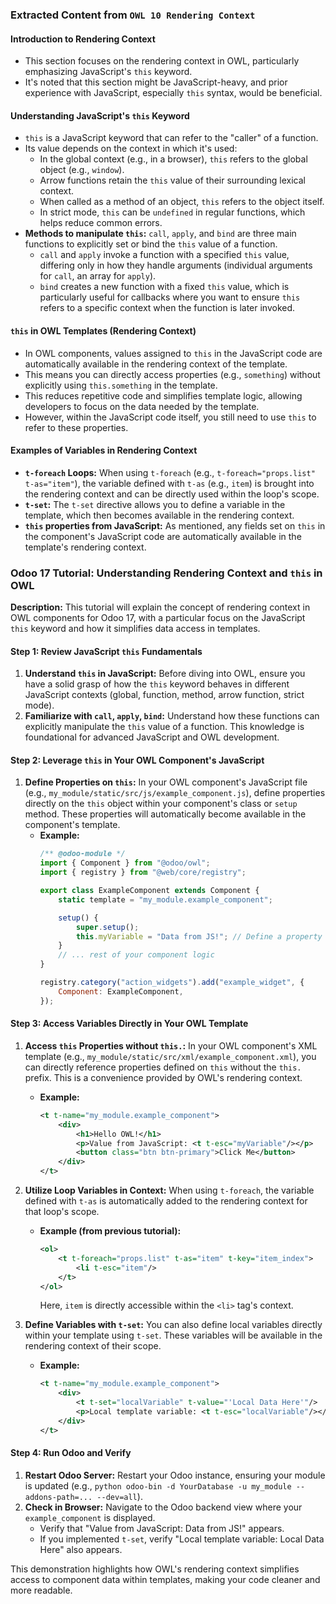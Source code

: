 ### Extracted Content from `OWL 10 Rendering Context`

#### Introduction to Rendering Context
* This section focuses on the rendering context in OWL, particularly emphasizing JavaScript's `this` keyword. 
* It's noted that this section might be JavaScript-heavy, and prior experience with JavaScript, especially `this` syntax, would be beneficial. 

#### Understanding JavaScript's `this` Keyword
* `this` is a JavaScript keyword that can refer to the "caller" of a function. 
* Its value depends on the context in which it's used:
    * In the global context (e.g., in a browser), `this` refers to the global object (e.g., `window`). 
    * Arrow functions retain the `this` value of their surrounding lexical context. 
    * When called as a method of an object, `this` refers to the object itself. 
    * In strict mode, `this` can be `undefined` in regular functions, which helps reduce common errors. 
* **Methods to manipulate `this`:** `call`, `apply`, and `bind` are three main functions to explicitly set or bind the `this` value of a function. 
    * `call` and `apply` invoke a function with a specified `this` value, differing only in how they handle arguments (individual arguments for `call`, an array for `apply`). 
    * `bind` creates a new function with a fixed `this` value, which is particularly useful for callbacks where you want to ensure `this` refers to a specific context when the function is later invoked. 

#### `this` in OWL Templates (Rendering Context)
* In OWL components, values assigned to `this` in the JavaScript code are automatically available in the rendering context of the template. 
* This means you can directly access properties (e.g., `something`) without explicitly using `this.something` in the template. 
* This reduces repetitive code and simplifies template logic, allowing developers to focus on the data needed by the template. 
* However, within the JavaScript code itself, you still need to use `this` to refer to these properties. 

#### Examples of Variables in Rendering Context
* **`t-foreach` Loops:** When using `t-foreach` (e.g., `t-foreach="props.list" t-as="item"`), the variable defined with `t-as` (e.g., `item`) is brought into the rendering context and can be directly used within the loop's scope. 
* **`t-set`:** The `t-set` directive allows you to define a variable in the template, which then becomes available in the rendering context. 
* **`this` properties from JavaScript:** As mentioned, any fields set on `this` in the component's JavaScript code are automatically available in the template's rendering context. 

### Odoo 17 Tutorial: Understanding Rendering Context and `this` in OWL

**Description:** This tutorial will explain the concept of rendering context in OWL components for Odoo 17, with a particular focus on the JavaScript `this` keyword and how it simplifies data access in templates.

#### Step 1: Review JavaScript `this` Fundamentals

1.  **Understand `this` in JavaScript:** Before diving into OWL, ensure you have a solid grasp of how the `this` keyword behaves in different JavaScript contexts (global, function, method, arrow function, strict mode).
2.  **Familiarize with `call`, `apply`, `bind`:** Understand how these functions can explicitly manipulate the `this` value of a function. This knowledge is foundational for advanced JavaScript and OWL development.

#### Step 2: Leverage `this` in Your OWL Component's JavaScript

1.  **Define Properties on `this`:** In your OWL component's JavaScript file (e.g., `my_module/static/src/js/example_component.js`), define properties directly on the `this` object within your component's class or `setup` method. These properties will automatically become available in the component's template.
    * **Example:**
        ```javascript
        /** @odoo-module */
        import { Component } from "@odoo/owl";
        import { registry } from "@web/core/registry";

        export class ExampleComponent extends Component {
            static template = "my_module.example_component";

            setup() {
                super.setup();
                this.myVariable = "Data from JS!"; // Define a property on 'this'
            }
            // ... rest of your component logic
        }

        registry.category("action_widgets").add("example_widget", {
            Component: ExampleComponent,
        });
        ```

#### Step 3: Access Variables Directly in Your OWL Template

1.  **Access `this` Properties without `this.`:** In your OWL component's XML template (e.g., `my_module/static/src/xml/example_component.xml`), you can directly reference properties defined on `this` without the `this.` prefix. This is a convenience provided by OWL's rendering context.
    * **Example:**
        ```xml
        <t t-name="my_module.example_component">
            <div>
                <h1>Hello OWL!</h1>
                <p>Value from JavaScript: <t t-esc="myVariable"/></p>
                <button class="btn btn-primary">Click Me</button>
            </div>
        </t>
        ```

2.  **Utilize Loop Variables in Context:** When using `t-foreach`, the variable defined with `t-as` is automatically added to the rendering context for that loop's scope.
    * **Example (from previous tutorial):**
        ```xml
        <ol>
            <t t-foreach="props.list" t-as="item" t-key="item_index">
                <li t-esc="item"/>
            </t>
        </ol>
        ```
        Here, `item` is directly accessible within the `<li>` tag's context.

3.  **Define Variables with `t-set`:** You can also define local variables directly within your template using `t-set`. These variables will be available in the rendering context of their scope.
    * **Example:**
        ```xml
        <t t-name="my_module.example_component">
            <div>
                <t t-set="localVariable" t-value="'Local Data Here'"/>
                <p>Local template variable: <t t-esc="localVariable"/></p>
            </div>
        </t>
        ```

#### Step 4: Run Odoo and Verify

1.  **Restart Odoo Server:** Restart your Odoo instance, ensuring your module is updated (e.g., `python odoo-bin -d YourDatabase -u my_module --addons-path=... --dev=all`).
2.  **Check in Browser:** Navigate to the Odoo backend view where your `example_component` is displayed.
    * Verify that "Value from JavaScript: Data from JS!" appears.
    * If you implemented `t-set`, verify "Local template variable: Local Data Here" also appears.

This demonstration highlights how OWL's rendering context simplifies access to component data within templates, making your code cleaner and more readable.